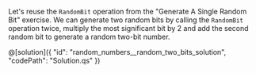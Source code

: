 Let's reuse the `RandomBit` operation from the "Generate A Single Random Bit" exercise.
We can generate two random bits by calling the `RandomBit` operation twice, multiply the most significant bit by 2 and add the second random bit to generate a random two-bit number.

@[solution]({
    "id": "random_numbers__random_two_bits_solution",
    "codePath": "Solution.qs"
})
